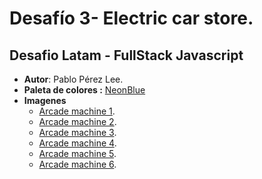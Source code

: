 
# Desafío 3- Electric car store.

## Desafio Latam - FullStack Javascript

 - **Autor**: Pablo Pérez Lee.
 - **Paleta de colores :** [NeonBlue](https://figma.com/colors/neon-blue/)
 - **Imagenes**
	 - [Arcade machine 1](https://www.freepik.com/free-vector/arcade-game-machine-isolated_22740207.htm#fromView=keyword&page=1&position=19&uuid=de14eeca-7474-49ca-8b68-a885f3377277).
	 - [Arcade machine 2](https://www.freepik.com/free-vector/game-machine-counting-numbers-isolated-background_7032050.htm#fromView=keyword&page=1&position=33&uuid=de14eeca-7474-49ca-8b68-a885f3377277).
	 - [Arcade machine 3](https://www.freepik.com/free-vector/game-machine-counting-numbers-white_6911939.htm#fromView=keyword&page=1&position=45&uuid=de14eeca-7474-49ca-8b68-a885f3377277).
	 - [Arcade machine 4](https://www.freepik.com/free-vector/game-machine-counting-numbers-white_6911900.htm#fromView=keyword&page=1&position=1&uuid=de14eeca-7474-49ca-8b68-a885f3377277).
	 - [Arcade machine 5](https://www.freepik.com/free-vector/retro-arcade-cabinet-isolated-white-background_23723044.htm#fromView=keyword&page=1&position=7&uuid=de14eeca-7474-49ca-8b68-a885f3377277).
	 - [Arcade machine 6](https://www.freepik.com/free-vector/retro-arcade-cabinet-isolated-white-background_23724929.htm#fromView=keyword&page=1&position=10&uuid=de14eeca-7474-49ca-8b68-a885f3377277).